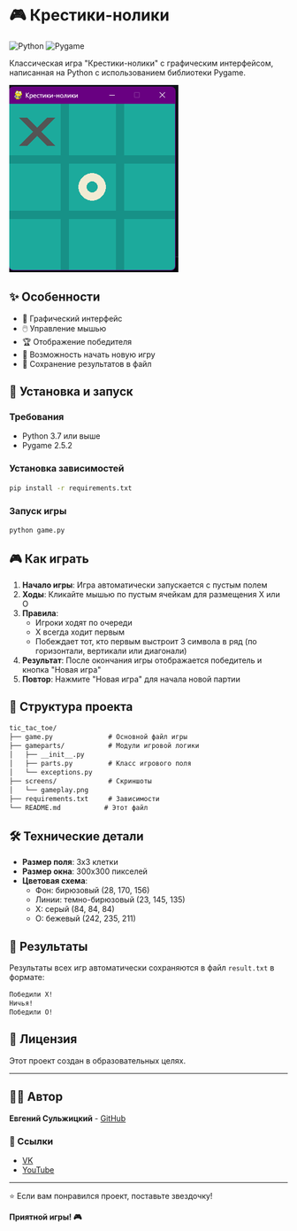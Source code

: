 # 🎮 Крестики-нолики

![Python](https://img.shields.io/badge/Python-3.7+-blue.svg)
![Pygame](https://img.shields.io/badge/Pygame-2.5+-green.svg)

Классическая игра "Крестики-нолики" с графическим интерфейсом, написанная на Python с использованием библиотеки Pygame.

![Игровой процесс](screens/gameplay.png)

## ✨ Особенности

- 🎯 Графический интерфейс
- 🖱️ Управление мышью
- 🏆 Отображение победителя
- 🔄 Возможность начать новую игру
- 💾 Сохранение результатов в файл

## 🚀 Установка и запуск

### Требования
- Python 3.7 или выше
- Pygame 2.5.2

### Установка зависимостей

```bash
pip install -r requirements.txt
```

### Запуск игры

```bash
python game.py
```

## 🎮 Как играть

1. **Начало игры**: Игра автоматически запускается с пустым полем
2. **Ходы**: Кликайте мышью по пустым ячейкам для размещения X или O
3. **Правила**: 
   - Игроки ходят по очереди
   - X всегда ходит первым
   - Побеждает тот, кто первым выстроит 3 символа в ряд (по горизонтали, вертикали или диагонали)
4. **Результат**: После окончания игры отображается победитель и кнопка "Новая игра"
5. **Повтор**: Нажмите "Новая игра" для начала новой партии

## 📁 Структура проекта

```
tic_tac_toe/
├── game.py              # Основной файл игры
├── gameparts/           # Модули игровой логики
│   ├── __init__.py
│   ├── parts.py         # Класс игрового поля
│   └── exceptions.py
├── screens/             # Скриншоты
│   └── gameplay.png
├── requirements.txt     # Зависимости
└── README.md           # Этот файл
```

## 🛠️ Технические детали

- **Размер поля**: 3x3 клетки
- **Размер окна**: 300x300 пикселей
- **Цветовая схема**: 
  - Фон: бирюзовый (28, 170, 156)
  - Линии: темно-бирюзовый (23, 145, 135)
  - X: серый (84, 84, 84)
  - O: бежевый (242, 235, 211)

## 📝 Результаты

Результаты всех игр автоматически сохраняются в файл `result.txt` в формате:
```
Победили X!
Ничья!
Победили O!
```

## 📄 Лицензия

Этот проект создан в образовательных целях.

---

## 👨‍💻 Автор

**Евгений Сульжицкий** - [GitHub](https://github.com/QSnock)

### 🔗 Ссылки
- [VK](https://vk.com/idholleyyt)
- [YouTube](https://youtube.com/@QSnock)

---

⭐ Если вам понравился проект, поставьте звездочку!

**Приятной игры! 🎮**
